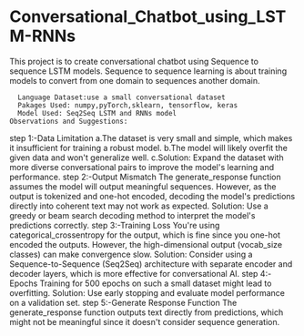 # Conversational_Chatbot_using_LSTM-RNNs
This project is to create conversational chatbot using Sequence to sequence LSTM models. Sequence to sequence learning is about training models to convert from one domain to sequences another domain.
                                                                                                               
      Language Dataset:use a small conversational dataset
      Pakages Used: numpy,pyTorch,sklearn, tensorflow, keras
      Model Used: Seq2Seq LSTM and RNNs model                                                                            Observations and Suggestions:
step 1:-Data Limitation
a.The dataset is very small and simple, which makes it insufficient for training a robust model.
b.The model will likely overfit the given data and won't generalize well.
c.Solution: Expand the dataset with more diverse conversational pairs to improve the model's learning and performance.
step 2:-Output Mismatch
The generate_response function assumes the model will output meaningful sequences. However, as the output is tokenized and one-hot encoded, decoding the model's predictions directly into coherent text may not work as expected.
Solution: Use a greedy or beam search decoding method to interpret the model's predictions correctly.
step 3:-Training Loss
You're using categorical_crossentropy for the output, which is fine since you one-hot encoded the outputs. However, the high-dimensional output (vocab_size classes) can make convergence slow.
Solution: Consider using a Sequence-to-Sequence (Seq2Seq) architecture with separate encoder and decoder layers, which is more effective for conversational AI.
step 4:-Epochs
Training for 500 epochs on such a small dataset might lead to overfitting.
Solution: Use early stopping and evaluate model performance on a validation set.
step 5:-Generate Response Function
The generate_response function outputs text directly from predictions, which might not be meaningful since it doesn't consider sequence generation.
